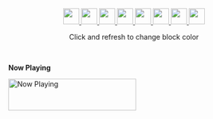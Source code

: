 <div align="center">
    <br>
    <br>
    <a href="https://status-dev.nmoo.dev/blocks/1">
        <img src="https://status-dev.nmoo.dev/blocks/1" width="32" height="32">
    </a>
    <a href="https://status-dev.nmoo.dev/blocks/2">
        <img src="https://status-dev.nmoo.dev/blocks/2" width="32" height="32">
    </a>
    <a href="https://status-dev.nmoo.dev/blocks/3">
        <img src="https://status-dev.nmoo.dev/blocks/3" width="32" height="32">
    </a>
    <a href="https://status-dev.nmoo.dev/blocks/4">
        <img src="https://status-dev.nmoo.dev/blocks/4" width="32" height="32">
    </a>
    <a href="https://status-dev.nmoo.dev/blocks/5">
        <img src="https://status-dev.nmoo.dev/blocks/5" width="32" height="32">
    </a>
    <a href="https://status-dev.nmoo.dev/blocks/6">
        <img src="https://status-dev.nmoo.dev/blocks/6" width="32" height="32">
    </a>
    <a href="https://status-dev.nmoo.dev/blocks/7">
        <img src="https://status-dev.nmoo.dev/blocks/7" width="32" height="32">
    </a>
    <a href="https://status-dev.nmoo.dev/blocks/8">
        <img src="https://status-dev.nmoo.dev/blocks/8" width="32" height="32">
    </a>
    <p align="center">Click and refresh to change block color</p>
    <br>
</div>

**Now Playing**

<a href="https://status.nmoo.dev/now-playing?open">
    <img src="https://status.nmoo.dev/now-playing" width="256" height="64" alt="Now Playing">
</a>
